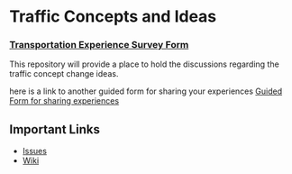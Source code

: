 # Traffic Concepts and Ideas

### [Transportation Experience Survey Form](https://docs.google.com/forms/d/e/1FAIpQLSeV6jY07Fqlamyq9bbeCqOg6NQKCR8zsvOXgxQxNgjfadOmaw/viewform)

This repository will provide a place to hold the discussions regarding the traffic concept change ideas.

here is a link to another guided form for sharing your experiences
[Guided Form for sharing experiences](https://docs.google.com/forms/d/e/1FAIpQLSfBeG3shXX_MxH2lXaKFh9nqekRdlCxwekyOSUgf00CPv4c6Q/viewform?pli=1&pli=1)

## Important Links

- [Issues](https://github.com/Mechyard/traffic-concepts-and-ideas/issues)
- [Wiki](https://github.com/Mechyard/traffic-concepts-and-ideas/wiki)

